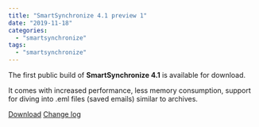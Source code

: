 ```yaml
---
title: "SmartSynchronize 4.1 preview 1"
date: "2019-11-18"
categories: 
  - "smartsynchronize"
tags: 
  - "smartsynchronize"
---
```


The first public build of **SmartSynchronize 4.1** is available for download.

It comes with increased performance, less memory consumption, support for diving into .eml files (saved emails) similar to archives.

[Download](http://www.syntevo.com/smartsynchronize/preview) [Change log](http://www.syntevo.com/smartsynchronize/changelog-eap.txt)
